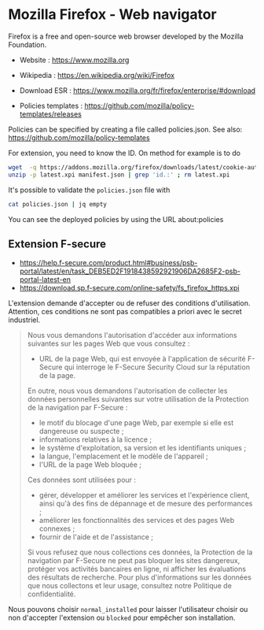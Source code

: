 # Mozilla Firefox - Web navigator

Firefox is a free and open-source web browser developed by the Mozilla Foundation.

* Website : https://www.mozilla.org
* Wikipedia : https://en.wikipedia.org/wiki/Firefox

* Download ESR : https://www.mozilla.org/fr/firefox/enterprise/#download
* Policies templates : https://github.com/mozilla/policy-templates/releases

Policies can be specified by creating a file called policies.json.
See also: https://github.com/mozilla/policy-templates

For extension, you need to know the ID.
On method for example is to do
```bash
wget  -q https://addons.mozilla.org/firefox/downloads/latest/cookie-autodelete/latest.xpi
unzip -p latest.xpi manifest.json | grep 'id.:' ; rm latest.xpi
```
It's possible to validate the `policies.json` file with
```bash
cat policies.json | jq empty
```

You can see the deployed policies by using the URL about:policies


## Extension F-secure

* https://help.f-secure.com/product.html#business/psb-portal/latest/en/task_DEB5ED2F1918438592921906DA2685F2-psb-portal-latest-en
* https://download.sp.f-secure.com/online-safety/fs_firefox_https.xpi

L'extension demande d'accepter ou de refuser des conditions d'utilisation.
Attention, ces conditions ne sont pas compatibles a priori avec le secret industriel.

> Nous vous demandons l'autorisation d'accéder aux informations suivantes
> sur les pages Web que vous consultez :
> * URL de la page Web, qui est envoyée à l'application de sécurité F-Secure
>   qui interroge le F-Secure Security Cloud sur la réputation de la page.
>
> En outre, nous vous demandons l'autorisation de collecter les données
> personnelles suivantes sur votre utilisation de la Protection de la
> navigation par F-Secure :
> * le motif du blocage d'une page Web, par exemple si elle est
>   dangereuse ou suspecte ;
> * informations relatives à la licence ;
> * le système d'exploitation, sa version et les identifiants uniques ;
> * la langue, l'emplacement et le modèle de l'appareil ;
> * l'URL de la page Web bloquée ;
>
> Ces données sont utilisées pour :
> * gérer, développer et améliorer les services et l'expérience client,
>   ainsi qu'à des fins de dépannage et de mesure des performances ;
> * améliorer les fonctionnalités des services et des pages Web connexes ;
> * fournir de l'aide et de l'assistance ;
>
> Si vous refusez que nous collections ces données, la Protection de la
> navigation par F-Secure ne peut pas bloquer les sites dangereux,
> protéger vos activités bancaires en ligne, ni afficher les évaluations
> des résultats de recherche. Pour plus d'informations sur les données
> que nous collectons et leur usage, consultez notre Politique de
> confidentialité.

Nous pouvons choisir `normal_installed` pour laisser l'utilisateur
choisir ou non d'accepter l'extension ou `blocked` pour empêcher son
installation.
